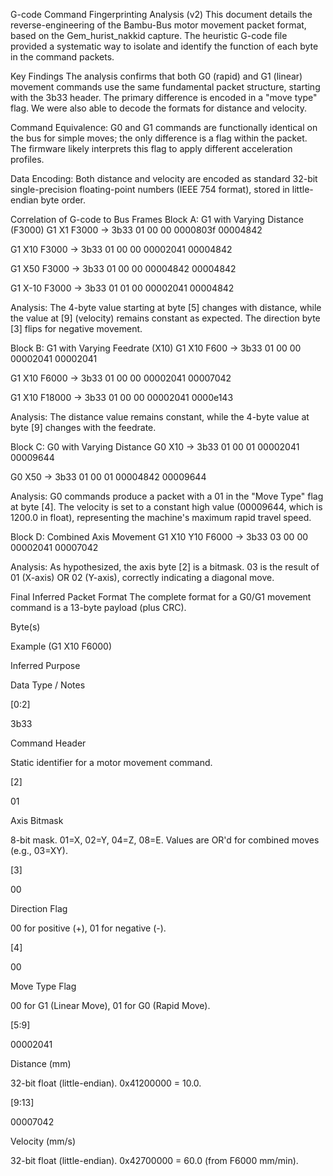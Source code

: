 G-code Command Fingerprinting Analysis (v2)
This document details the reverse-engineering of the Bambu-Bus motor movement packet format, based on the Gem_hurist_nakkid capture. The heuristic G-code file provided a systematic way to isolate and identify the function of each byte in the command packets.

Key Findings
The analysis confirms that both G0 (rapid) and G1 (linear) movement commands use the same fundamental packet structure, starting with the 3b33 header. The primary difference is encoded in a "move type" flag. We were also able to decode the formats for distance and velocity.

Command Equivalence: G0 and G1 commands are functionally identical on the bus for simple moves; the only difference is a flag within the packet. The firmware likely interprets this flag to apply different acceleration profiles.

Data Encoding: Both distance and velocity are encoded as standard 32-bit single-precision floating-point numbers (IEEE 754 format), stored in little-endian byte order.

Correlation of G-code to Bus Frames
Block A: G1 with Varying Distance (F3000)
G1 X1 F3000 -> 3b33 01 00 00 0000803f 00004842

G1 X10 F3000 -> 3b33 01 00 00 00002041 00004842

G1 X50 F3000 -> 3b33 01 00 00 00004842 00004842

G1 X-10 F3000 -> 3b33 01 01 00 00002041 00004842

Analysis: The 4-byte value starting at byte [5] changes with distance, while the value at [9] (velocity) remains constant as expected. The direction byte [3] flips for negative movement.

Block B: G1 with Varying Feedrate (X10)
G1 X10 F600 -> 3b33 01 00 00 00002041 00002041

G1 X10 F6000 -> 3b33 01 00 00 00002041 00007042

G1 X10 F18000 -> 3b33 01 00 00 00002041 0000e143

Analysis: The distance value remains constant, while the 4-byte value at byte [9] changes with the feedrate.

Block C: G0 with Varying Distance
G0 X10 -> 3b33 01 00 01 00002041 00009644

G0 X50 -> 3b33 01 00 01 00004842 00009644

Analysis: G0 commands produce a packet with a 01 in the "Move Type" flag at byte [4]. The velocity is set to a constant high value (00009644, which is 1200.0 in float), representing the machine's maximum rapid travel speed.

Block D: Combined Axis Movement
G1 X10 Y10 F6000 -> 3b33 03 00 00 00002041 00007042

Analysis: As hypothesized, the axis byte [2] is a bitmask. 03 is the result of 01 (X-axis) OR 02 (Y-axis), correctly indicating a diagonal move.

Final Inferred Packet Format
The complete format for a G0/G1 movement command is a 13-byte payload (plus CRC).

Byte(s)

Example (G1 X10 F6000)

Inferred Purpose

Data Type / Notes

[0:2]

3b33

Command Header

Static identifier for a motor movement command.

[2]

01

Axis Bitmask

8-bit mask. 01=X, 02=Y, 04=Z, 08=E. Values are OR'd for combined moves (e.g., 03=XY).

[3]

00

Direction Flag

00 for positive (+), 01 for negative (-).

[4]

00

Move Type Flag

00 for G1 (Linear Move), 01 for G0 (Rapid Move).

[5:9]

00002041

Distance (mm)

32-bit float (little-endian). 0x41200000 = 10.0.

[9:13]

00007042

Velocity (mm/s)

32-bit float (little-endian). 0x42700000 = 60.0 (from F6000 mm/min).

